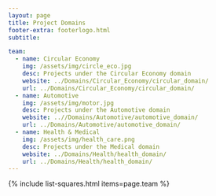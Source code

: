 ```yaml
---
layout: page
title: Project Domains
footer-extra: footerlogo.html
subtitle: 

team:
  - name: Circular Economy
    img: /assets/img/circle_eco.jpg
    desc: Projects under the Circular Economy domain
    website: ../Domains/Circular_Economy/circular_domain/
    url: ../Domains/Circular_Economy/circular_domain/
  - name: Automotive
    img: /assets/img/motor.jpg
    desc: Projects under the Automotive domain
    website: ..//Domains/Automotive/automotive_domain/
    url: ../Domains/Automotive/automotive_domain/
  - name: Health & Medical 
    img: /assets/img/health_care.png
    desc: Projects under the Medical domain
    website: ../Domains/Health/health_domain/
    url: ../Domains/Health/health_domain/
---
```

{% include list-squares.html items=page.team %}
